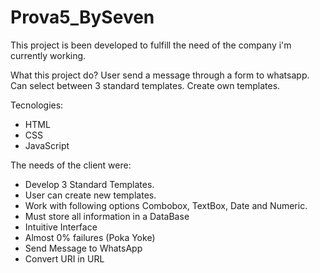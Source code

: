 # Prova5_BySeven

This project is been developed to fulfill the need of the company i'm currently working.

What this project do?
  User send a message through a form to whatsapp.
  Can select between 3 standard templates.
  Create own templates.

Tecnologies:
  - HTML
  - CSS
  - JavaScript
  
The needs of the client were:
  - Develop 3 Standard Templates.
  - User can create new templates.
  - Work with following options Combobox, TextBox, Date and Numeric.
  - Must store all information in a DataBase
  - Intuitive Interface
  - Almost 0% failures (Poka Yoke)
  - Send Message to WhatsApp
  - Convert URI in URL
